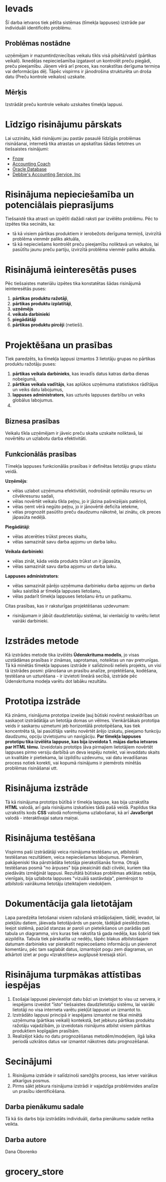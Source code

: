 # Ievads
Šī darba ietvaros tiek pētīta sistēmas (tīmekļa lappuses) izstrāde par individuāli identificēto problēmu.

## Problēmas nostādne
uzņēmējam ir mazumtirdzniecības veikalu tīkls visā pilsētā/valstī (pārtikas veikali). Iknedēļas nepieciešamība izgatavot un kontrolēt preču piegādi, preču pieejamību. Jāņem vērā arī preces, kas norakstītas derīguma termiņa vai deformācijas dēļ. Tāpēc vispirms ir jānodrošina strukturēta un droša datu (Preču kontrole veikalos) uzskaite.

## Mērķis
Izstrādāt preču kontrole veikalo uzskaites tīmekļa lappusi.

# Līdzīgo risinājumu pārskats
Lai uzzinātu, kādi risinājumi jau pastāv pasaulē līdzīgās problēmas risināšanai, internetā tika atrastas un apskatītas šādas lietotnes un tiešsaistes risinājumi:
* [Fnow](https://fnow.ru/?utm_source=startpack&utm_campaign=startpack&utm_medium=category&utm_content=inventory-management)
* [Accounting Coach](https://www.accountingcoach.com)
* [Oracle Database](https://www.oracle.com/database)
* [Debbie's Accounting Service, Inc](https://www.debbiesaccountingservice.com)

# Risinājuma nepieciešamība un potenciālais pieprasījums
Tiešsaistē tika atrasti un izpētīti dažādi raksti par izvēlēto problēmu. Pēc to izpētes tika secināts, ka:
* tā kā visiem pārtikas produktiem ir ierobežots derīguma termiņš, izvirzītā problēma vienmēr paliks aktuāla,
* tā kā nepieciešams kontrolēt preču pieejamību noliktavā un veikalos, lai pasūtītu jaunu preču partiju, izvirzītā problēma vienmēr paliks aktuāla.

# Risinājumā ieinteresētās puses
Pēc tiešsaistes materiālu izpētes tika konstatētas šādas risinājumā ieinteresētās puses:
1. **pārtikas produktu ražotāji**,
2. **pārtikas produktu izplatītāji**,
3. **uzņēmējs**
4. **veikala darbinieki**
5. **piegādātāji**
6. **pārtikas produktu pircēji** (netieši).

# Projektēšana un prasības
Tiek paredzēts, ka tīmekļa lappusi izmantos 3 lietotāju grupas no pārtikas produktu ražotāju puses:
1. **pārtikas veikala darbinieks**, kas ievadīs datus katras darba dienas nobeigumā,
2. **pārtikas veikala vadītājs**, kas aplūkos uzņēmuma statistiskos rādītājus un veiks datu labojumus,
3. **lappuses administrators**, kas uzturēs lappuses darbību un veiks globālus labojumus.
4. 
## Biznesa prasības
Veikalu tīkla uzņēmējam ir jāveic preču skaita uzskaite noliktavā, lai novērtētu un uzlabotu darba efektivitāti. 

## Funkcionālās prasības
Tīmekļa lappuses funkcionālās prasības ir definētas lietotāju grupu stāstu veidā.

**Uzņēmējs**:
* vēlas uzlabot uzņēmuma efektivitāti, nodrošināt optimālu resursu un cilvēkresursu sadali,
* vēlas novērtēt veikalu tīkla peļņu, jo ir jāzina pašreizējais patēriņš,
* vēlas ņemt vērā negūto peļņu, jo ir jānovērtē deficīta ietekme,
* vēlas prognozēt pasūtīto preču daudzumu nākotnē, lai zinātu, cik preces jāpasūta nedēļā.

**Piegādātāji**:
* vēlas atcerēties trūkst preces skaitu,
* vēlas samazināt savu darba apjomu un darba laiku.

**Veikala darbinieki**:
* vēlas zināt, kāda veida produkts trūkst un ir jāpasūta,
* vēlas samazināt savu darba apjomu un darba laiku.

**Lappuses administrators**:
* vēlas samazināt pārējo uzņēmuma darbinieku darba apjomu un darba laiku saistībā ar tīmekļa lappuses lietošanu,
* vēlas padarīt tīmekļa lappuses lietošanu ērtu un patīkamu.

Citas prasības, kas ir raksturīgas projektēšanas uzdevumam:
* risinājumam ir jābūt daudzlietotāju sistēmai, lai vienlaicīgi to varētu lietot vairāki darbinieki.

# Izstrādes metode
Kā izstrādes metode tika izvēlēts **Ūdenskrituma modelis**, jo visas uzstādāmas prasības ir zināmas, saprotamas, noteiktas un nav pretrunīgas. Tā kā minētās tīmekļa lappuses izstrāde ir salīdzinoši neliels projekts, un visi tā izstrādes posmi: plānošana un prasību analīze, projektēšana, kodēšana, testēšana un uzturēšana - ir izvietoti lineārā secībā, izstrāde pēc Ūdenskrituma modeļa varētu dot labāku rezultātu.

# Prototipa izstrāde
Kā zināms, risinājuma prototipa izveide ļauj būtiski novērst neskaidrības un saskaņot izstrādātāja un lietotāja domas un vēlmes. Vienkāršākais prototipa veids ir saskarņu uzmetumi jeb horizontālā prototipēšana, kas tiek koncentrēta tā, lai pasūtītājs varētu novērtēt ārējo izskatu, pieejamo funkciju daudzumu, opciju izvietojumu un navigāciju.
**Par tīmekļa lappuses prototipu tika izvēlēta lappuse, kas bija izveidota 1. mājas darba ietvaros par HTML tēmu.**
Izveidotais prototips ļāva pirmajiem lietotājiem novērtēt lappuses pirmo versiju darbībā un deva iespēju noteikt, vai ievaddatu skaits un kvalitāte ir pietiekama, lai izpildītu uzdevumu, vai datu ievadīšanas process notiek korekti, vai kopumā risinājums ir piemērots minētās problēmas risināšanai utt.

# Risinājuma izstrāde
Tā kā risinājuma prototips būtībā ir tīmekļa lappuse, kas bija uzrakstīta **HTML** valodā, arī gala risinājums izskatīsies tādā pašā veidā. Papildus tika uzrakstīts kods **CSS** valodā noformējuma uzlabošanai, kā arī **JavaScript** valodā - interaktīvajai satura maiņai.

# Risinājuma testēšana
Vispirms paši izstrādātāji veica risinājuma testēšanu un, atbilstoši testēšanas rezultātiem, veica nepieciešamus labojumus. Piemēram, pakāpeniski tika pārstrādāta lietotāja pierakstīšanās forma.
Otrajā testēšanas posmā "no ārpuses" bija pieaicināti daži cilvēki, kuriem tika piedāvāts izmēģināt lappusi. Rezultātā būtiskas problēmas atklātas nebija, vienīgais, bija uzlabota lappuses "vizuālā sastāvdaļa", piemērojot to atbilstoši vairākuma lietotāju izteiktajiem viedokļiem.

# Dokumentācija gala lietotājam
Lapa paredzēta lietošanai visiem ražošanā strādājošajiem, tādēļ, ievadot, lai piekļūtu datiem, jāievada lietotājvārds un parole, tādējādi pieslēdzoties. Ieejot sistēmā, pazūd stanzas ar paroli un pieteikšanos un parādās pati tabula un diagramma, virs kuras tiek rakstīta tā gada nedēļa, kas šobrīd tiek aizpildīta. Tabula tiek pārskatīta uz nedēļu, tāpēc blakus atbilstošajam datumam darbinieks var pierakstīt nepiecoešamo informāciju un pievienot komentāru, pēc tam saglabāt datus, izmantojot pogu zem diagramas, un atkārtoti iziet ar pogu «Izrakstīties» augšpusē kreisajā stūrī.

# Risinājuma turpmākas attīstības iespējas
1. Esošajai lappusei pievienojot datu bāzi un izvietojot to visu uz servera, ir iespējams izveidot "īsto" tiešsaistes daudzlietotāju sistēmu, lai vairāki lietotāji no visa interneta varētu piekļūt lappusei un izmantot to.
2. Izstrādāto lappusi principā ir iespējams izmantot ne tikai minētā uzņēmuma (pārtikas veikali) kontekstā, bet jebkuru pārtikas produktu ražotāju vajadzībām, jo izveidotais risinājums atbilst visiem pārtikas produktiem kopīgajām prasībām.
3. Realizējot kādu no datu prognozēšanas metodēm/modeļiem, ilgā laika periodā uzkrātos datus var izmantot nākotnes datu prognozēšanai.

# Secinājumi
1. Risinājuma izstrāde ir salīdzinoši sarežģīts process, kas ietver vairākus atkarīgus posmus.
2. Pirms sākt jebkura risinājuma izstrādi ir vajadzīga problēmvides analīze un prasību identificēšana.

## Darba pienākumu sadale
Tā kā šis darbs bija izstrādāts individuāli, darba pienākumu sadale netika veikta.

## Darba autore
Dana Oborenko

# grocery_store
